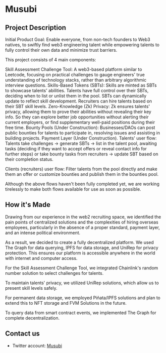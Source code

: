 # Musubi
## Project Description

Initial Product Goal: Enable everyone, from non-tech founders to Web3 natives, to swiftly find web3 engineering talent while empowering talents to fully control their own data and minimize trust barriers.

This project consists of 4 main components:

Skill Assessment Challenge Tool: A web3-based platform similar to Leetcode, focusing on practical challenges to gauge engineers' true understanding of technology stacks, rather than arbitrary algorithmic interview questions.
Skills-Based Tokens (SBTs): Skills are minted as SBTs to showcase talents' abilities. Talents have full control over their SBTs, deciding when to list or unlist them in the pool. SBTs can dynamically update to reflect skill development. Recruiters can hire talents based on their SBT skill levels.
Zero-Knowledge (Zk) Privacy: Zk ensures talents' privacy, allowing them to prove their abilities without revealing their key info. So they can explore better job opportunities without alerting their current employers, or find supplementary well-paid positions during their free time.
Bounty Pools (Under Construction): Businesses/DAOs can post public bounties for talents to participate in, resolving issues and assisting in building projects.
Payment Layer (Under Construction).
Talents' user flow: Talents take challenges -> generate SBTs -> list in the talent pool, awaiting tasks (deciding if they want to accept offers or reveal contact info for further steps) or take bounty tasks from recruiters -> update SBT based on their completion status.

Clients (recruiters) user flow: Filter talents from the pool directly and make them an offer or customize bounties and publish them in the bounties pool.

Although the above flows haven't been fully completed yet, we are working tirelessly to make both flows available for use as soon as possible.

## How it's Made
Drawing from our experience in the web2 recruiting space, we identified the pain points of centralized solutions and the complexities of hiring overseas employees, particularly in the absence of a proper standard, payment layer, and an intense political environment.

As a result, we decided to create a fully decentralized platform. We used The Graph for data querying, IPFS for data storage, and UniRep for privacy protection. This ensures our platform is accessible anywhere in the world with internet and computer access.

For the Skill Assessment Challenge Tool, we integrated Chainlink's random number solution to select challenges for talents.

To maintain talents' privacy, we utilized UniRep solutions, which allow us to present skill levels safely.

For permanent data storage, we employed Piñata/IPFS solutions and plan to extend this to NFT storage and FVM Solutions in the future.

To query data from smart contract events, we implemented The Graph for complete decentralization.
## Contact us
- Twitter account: <a href="https://twitter.com/@MusubiLabs">Musubi</a>